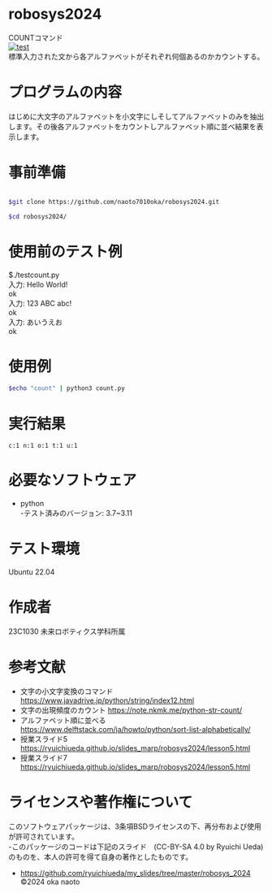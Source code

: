# robosys2024
COUNTコマンド  
[![test](https://github.com/naoto7010oka/robosys2024/actions/workflows/test.yml/badge.svg)](https://github.com/naoto7010oka/robosys2024/actions/workflows/test.yml)  
標準入力された文から各アルファベットがそれぞれ何個あるのかカウントする。  
# プログラムの内容  
はじめに大文字のアルファベットを小文字にしそしてアルファベットのみを抽出します。その後各アルファベットをカウントしアルファベット順に並べ結果を表示します。  
# 事前準備  
```bash

$git clone https://github.com/naoto7010oka/robosys2024.git  

$cd robosys2024/  

```
# 使用前のテスト例  
$./testcount.py  
入力: Hello World!  
ok  
入力: 123 ABC abc!  
ok  
入力: あいうえお  
ok  
# 使用例  
```bash
$echo "count" | python3 count.py  
```
# 実行結果  
```
c:1 n:1 o:1 t:1 u:1
```
# 必要なソフトウェア  
- python  
	-テスト済みのバージョン: 3.7~3.11
# テスト環境
Ubuntu 22.04
# 作成者  
23C1030 未来ロボティクス学科所属
# 参考文献 
* 文字の小文字変換のコマンド
https://www.javadrive.jp/python/string/index12.html
* 文字の出現頻度のカウント
https://note.nkmk.me/python-str-count/
* アルファベット順に並べる
https://www.delftstack.com/ja/howto/python/sort-list-alphabetically/  
* 授業スライド5
https://ryuichiueda.github.io/slides_marp/robosys2024/lesson5.html
* 授業スライド7
https://ryuichiueda.github.io/slides_marp/robosys2024/lesson5.html
# ライセンスや著作権について  
このソフトウェアパッケージは、3条項BSDライセンスの下、再分布および使用が許可されています。  
-このパッケージのコードは下記のスライド　(CC-BY-SA 4.0 by Ryuichi Ueda)のものを、本人の許可を得て自身の著作としたものです。  
* https://github.com/ryuichiueda/my_slides/tree/master/robosys_2024  
 ©2024 oka naoto
